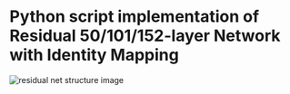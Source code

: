 # Python script implementation of Residual 50/101/152-layer Network with Identity Mapping
![residual net structure image](http://7xrja7.com1.z0.glb.clouddn.com/identity_mapping_resnet.png)
